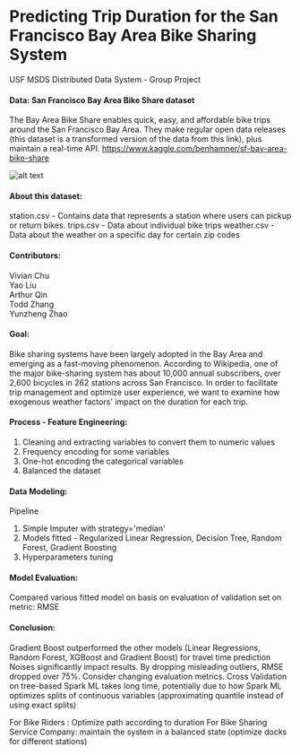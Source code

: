 # Predicting Trip Duration for the San Francisco Bay Area Bike Sharing System
USF MSDS Distributed Data System - Group Project 

#### Data: San Francisco Bay Area Bike Share dataset
The Bay Area Bike Share enables quick, easy, and affordable bike trips around the San Francisco Bay Area. 
They make regular open data releases (this dataset is a transformed version of the data from this link), plus maintain a real-time API.
https://www.kaggle.com/benhamner/sf-bay-area-bike-share

![alt text](https://socialmediaweek.org/wp-content/blogs.dir/1/files/rtr-1.jpg)

#### About this dataset:  

station.csv - Contains data that represents a station where users can pickup or return bikes.
trips.csv - Data about individual bike trips
weather.csv - Data about the weather on a specific day for certain zip codes

#### Contributors:

Vivian Chu <br>
Yao Liu  <br>
Arthur Qin <br>
Todd Zhang <br>
Yunzheng Zhao <br>

#### Goal:

Bike sharing systems have been largely adopted in the Bay Area and emerging as a fast-moving phenomenon. 
According to Wikipedia, one of the major bike-sharing system has about 10,000 annual subscribers, over 2,600 bicycles in 262 stations across San Francisco.
In order to facilitate trip management and optimize user experience, we want to examine how exogenous weather factors' impact on the duration for each trip.

#### Process - Feature Engineering:

1. Cleaning and extracting variables to convert them to numeric values
2. Frequency encoding for some variables
3. One-hot encoding the categorical variables
4. Balanced the dataset 

#### Data Modeling:

Pipeline 
1. Simple Imputer with strategy='median'
2. Models fitted - Regularized Linear Regression, Decision Tree, Random Forest, Gradient Boosting
3. Hyperparameters tuning

#### Model Evaluation:

Compared various fitted model on basis on evaluation of validation set on metric: RMSE

#### Conclusion:

Gradient Boost outperformed the other models (Linear Regressions, Random Forest, XGBoost and Gradient Boost) for travel time prediction
Noises significantly impact results. By dropping misleading outliers, RMSE dropped over 75%. Consider changing evaluation metrics.
Cross Validation on tree-based Spark ML takes long time, potentially due to how Spark ML optimizes splits of continuous variables (approximating quantile instead of using exact splits)

For Bike Riders : Optimize path according to duration
For Bike Sharing Service Company: maintain the system in a balanced state (optimize docks for different stations)
